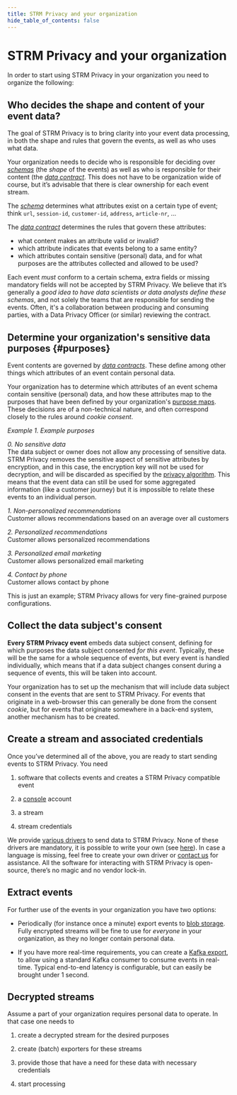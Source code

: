 ```yaml
---
title: STRM Privacy and your organization
hide_table_of_contents: false
---
```


[schemas]: docs/02-concepts/02-data-contracts/index.md#schema
[dc]: docs/02-concepts/02-data-contracts/index.md
[purpose-maps]: docs/02-concepts/06-purpose-maps.md

# STRM Privacy and your organization

In order to start using STRM Privacy in your organization you need to
organize the following:

## Who decides the shape and content of your event data?

The goal of STRM Privacy is to bring clarity into your event data
processing, in both the shape and rules that govern the events, as well
as who uses what data.

Your organization needs to decide who is responsible for deciding over
[*schemas*][schemas] (the *shape* of the events) as well as who is responsible for their content
(the [*data contract*][dc]. This does not have to be organization wide of course, but it’s advisable that
there is clear ownership for each event stream.

The [*schema*][schemas] determines what attributes exist on a certain type of event; think `url`,
`session-id`, `customer-id`, `address`, `article-nr`, …

The [*data contract*][dc] determines the rules that govern these attributes:
-   what content makes an attribute valid or invalid?
-   which attribute indicates that events belong to a same entity?
-   which attributes contain sensitive (personal) data, and for what purposes are the
    attributes collected and allowed to be used?

Each event *must* conform to a certain schema, extra fields or missing
mandatory fields will not be accepted by STRM Privacy. We believe that
it’s generally a *good idea to have data scientists or data analysts
define these schemas*, and not solely the teams that are responsible
for sending the events. Often, it's a collaboration between producing
and consuming parties, with a Data Privacy Officer (or similar) reviewing the contract.

## Determine your organization's sensitive data purposes {#purposes}

Event contents are governed by [*data contracts*][dc]. These define
among other things which attributes of an event contain personal data.

Your organization has to determine which attributes of an event schema
contain sensitive (personal) data, and how these attributes map to the purposes
that have been defined by your organization's [purpose maps][purpose-maps]. These decisions are
of a non-technical nature, and often correspond closely to the rules around
*cookie consent*.

_Example 1. Example purposes_
<div class="boxBorder">

_0. No sensitive data_  
The data subject or owner does not allow any processing of sensitive data. STRM
Privacy removes the sensitive aspect of sensitive attributes by
encryption, and in this case, the encryption key will not be used for
decryption, and will be discarded as specified by the [privacy algorithm](./01-principles.md#privacy-algorithms).
This means that the event data can still be used for some aggregated information (like a
customer journey) but it is impossible to relate these events to an individual person.

_1. Non-personalized recommendations_  
Customer allows recommendations based on an average over all customers

_2. Personalized recommendations_  
Customer allows personalized recommendations

_3. Personalized email marketing_  
Customer allows personalized email marketing

_4. Contact by phone_  
Customer allows contact by phone

This is just an example; STRM Privacy allows for very fine-grained purpose configurations.
</div>

## Collect the data subject's consent

**Every STRM Privacy event** embeds data subject consent,
defining for which purposes the data subject consented _for this event_.
Typically, these will be the same for a whole sequence of events, but 
every event is handled individually, which means that if a data subject
changes consent during a sequence of events, this will be taken into account.

Your organization has to set up the mechanism that will include data subject consent
in the events that are sent to STRM Privacy. For
events that originate in a web-browser this can generally be done from
the consent *cookie*, but for events that originate somewhere in a
back-end system, another mechanism has to be created.

## Create a stream and associated credentials

Once you’ve determined all of the above, you are ready to start sending
events to STRM Privacy. You need

1.  software that collects events and creates a STRM Privacy compatible
    event

2.  a [console](https://console.strmprivacy.io) account

3.  a stream 

4.  stream credentials

We provide [various drivers](docs/03-quickstart/01-streaming/03-sending-data/01-language-examples.md) to send data
to STRM Privacy. None of these drivers are mandatory, it is possible to
write your own (see [here](docs/03-quickstart/01-streaming/03-sending-data/02-sending-curl.md)). In case a language is missing,
feel free to create your own driver or [contact us](docs/05-contact/index.md) for assistance.
All the software for interacting with STRM Privacy is 
open-source, there’s no magic and no vendor lock-in.

## Extract events

For further use of the events in your organization you have two options:

-   Periodically (for instance once a minute) export events to [blob storage](docs/03-quickstart/01-streaming/04-receiving-data/01-batch-export.md). Fully encrypted streams will
    be fine to use for *everyone* in your organization, as they no longer contain personal data.

-   If you have more real-time requirements, you can create a [Kafka export](docs/03-quickstart/01-streaming/04-receiving-data/03-exporting-kafka.md), to allow using a standard Kafka
    consumer to consume events in real-time. Typical end-to-end latency is configurable, but can easily be brought under 1 second.

## Decrypted streams

Assume a part of your organization requires personal data to operate. In that case
one needs to

1.  create a decrypted stream for the desired purposes

2.  create (batch) exporters for these streams

3.  provide those that have a need for these data with necessary
    credentials

4.  start processing

